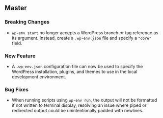 ## Master

### Breaking Changes

- `wp-env start` no longer accepts a WordPress branch or tag reference as its argument. Instead, create a `.wp-env.json` file and specify a `"core"` field.

### New Feature

- A `.wp-env.json` configuration file can now be used to specify the WordPress installation, plugins, and themes to use in the local development environment.

### Bug Fixes

- When running scripts using `wp-env run`, the output will not be formatted if not written to terminal display, resolving an issue where piped or redirected output could be unintentionally padded with newlines.
